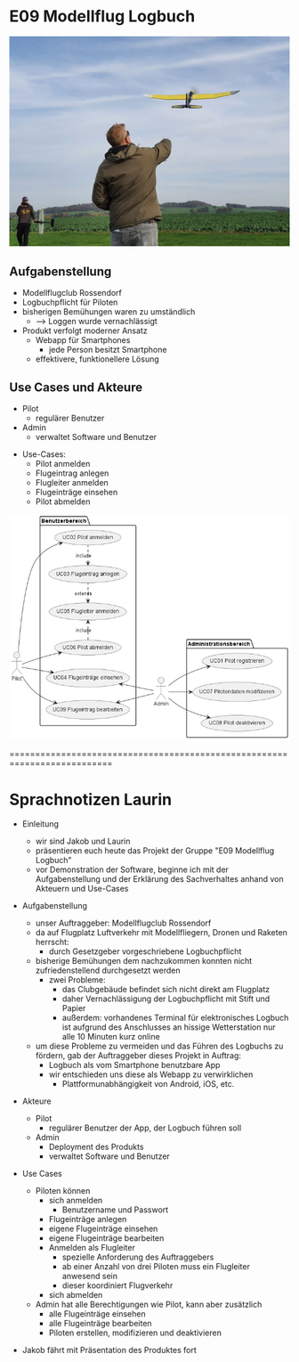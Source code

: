 # E09 Modellflug Logbuch

![Beispielbild für den Modellflugclub](/!presentation\images\beispielbild2.jpg "Beispielbild für den Modellflugclub")

<div style="page-break-after: always;"></div>

## Aufgabenstellung

* Modellflugclub Rossendorf
* Logbuchpflicht für Piloten
* bisherigen Bemühungen waren zu umständlich
    * --> Loggen wurde vernachlässigt
* Produkt verfolgt moderner Ansatz
    * Webapp für Smartphones
        * jede Person besitzt Smartphone
    * effektivere, funktionellere Lösung

<div style="page-break-after: always;"></div>

## Use Cases und Akteure

* Pilot
    * regulärer Benutzer
* Admin
    * verwaltet Software und Benutzer

<div style="page-break-after: always;"></div>

* Use-Cases:
    * Pilot anmelden
    * Flugeintrag anlegen
    * Flugleiter anmelden
    * Flugeinträge einsehen
    * Pilot abmelden

![UC-Diagramm](/!presentation\images\UC-model.png "Use Cases des mobilen Logbuchs")


==========================================================================


# Sprachnotizen Laurin
* Einleitung
    * wir sind Jakob und Laurin
    * präsentieren euch heute das Projekt der Gruppe "E09 Modellflug Logbuch"  
    * vor Demonstration der Software, beginne ich mit der Aufgabenstellung und der Erklärung des Sachverhaltes anhand von Akteuern und Use-Cases

* Aufgabenstellung
    * unser Auftraggeber: Modellflugclub Rossendorf
    * da auf Flugplatz Luftverkehr mit Modellfliegern, Dronen und Raketen herrscht:
        * durch Gesetzgeber vorgeschriebene Logbuchpflicht
    * bisherige Bemühungen dem nachzukommen konnten nicht zufriedenstellend durchgesetzt werden
        * zwei Probleme: 
            * das Clubgebäude befindet sich nicht direkt am Flugplatz
            * daher Vernachlässigung der Logbuchpflicht mit Stift und Papier
            * außerdem: vorhandenes Terminal für elektronisches Logbuch ist aufgrund des Anschlusses an hissige Wetterstation nur alle 10 Minuten kurz online
    * um diese Probleme zu vermeiden und das Führen des Logbuchs zu fördern, gab der Auftraggeber dieses Projekt in Auftrag:
        * Logbuch als vom Smartphone benutzbare App
        * wir entschieden uns diese als Webapp zu verwirklichen
            * Plattformunabhängigkeit von Android, iOS, etc.

* Akteure
    * Pilot
        * regulärer Benutzer der App, der Logbuch führen soll
    * Admin
        * Deployment des Produkts
        * verwaltet Software und Benutzer

* Use Cases
    * Piloten können
        * sich anmelden
            * Benutzername und Passwort
        * Flugeinträge anlegen
        * eigene Flugeinträge einsehen
        * eigene Flugeinträge bearbeiten
        * Anmelden als Flugleiter
            * spezielle Anforderung des Auftraggebers
            * ab einer Anzahl von drei Piloten muss ein Flugleiter anwesend sein
            * dieser koordiniert Flugverkehr
        * sich abmelden
    * Admin hat alle Berechtigungen wie Pilot, kann aber zusätzlich
        * alle Flugeinträge einsehen
        * alle Flugeinträge bearbeiten
        * Piloten erstellen, modifizieren und deaktivieren

* Jakob fährt mit Präsentation des Produktes fort